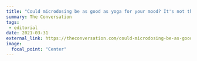 ```yaml
---
title: "Could microdosing be as good as yoga for your mood? It's not that big a stretch"
summary: The Conversation
tags:
 - editorial
date: 2021-03-31
external_link: https://theconversation.com/could-microdosing-be-as-good-as-yoga-for-your-mood-its-not-that-big-a-stretch-157891
image:
  focal_point: "Center"
---
```

